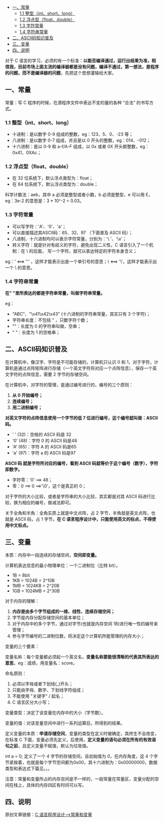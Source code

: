 - [一、常量](#一常量)
  - [1.1 整型（int、short、long）](#11-整型intshortlong)
  - [1.2 浮点型（float、double）](#12-浮点型floatdouble)
  - [1.3 字符常量](#13-字符常量)
  - [1.4 字符串常量](#14-字符串常量)
- [二、ASCII码知识普及](#二ascii码知识普及)
- [三、变量](#三变量)
- [四、说明](#四说明)

对于 C 语言的学习，必须的有一个标准：**以能否编译通过，运行出结果为准，相信我，目前市场上面主流的编译器都是没有问题，编译不通过，第一想法，是程序的问题，而不是编译器的问题**，先把这个思想灌输给大家。

## 一、常量

常量：写 C 程序的时候，在源程序文件中表达不变的量的各种 “合法” 的书写方式。

### 1.1 整型（int、short、long）

- 十进制：是以数字 0-9 组成的整数，eg：123、5、0、-23 等；
- 八进制：是以数字 0-7 组成，并且是以 0 开头的整数，eg：014、-012；
- 十六进制：是以 0-9 和 a-f/A-F 组成，以 0x 或者 0X 开头额整数，eg：0x41、0XAc；

### 1.2 浮点型（float、double）

- 在 32 位系统下，默认浮点类型为：float；
- 在 64 位系统下，默认浮点类型为：double；

科学计数法：aeb，其中 a 必须是整型或者小数，b 必须是整型，e 可以用 E，eg：3e-2 的意思是：3 * 10^-2 = 0.03。

### 1.3 字符常量

- 可以写字符：'A'、'0'、'a'；
- 可以直接描述其ASCII码：65、32、97 （下面普及 ASCII 码）；
- 八进制、十六进制均可以表示字符常量，分别为：'\ '、'\x'；
- 转义字符：就是针对有歧义的字符，避免出现二义性，C 语言引入了一个机制：在 \ 的后面， 写一个字符，就可以表达特定的字符本身含义；

eg：' <==> '\'' ，这样才能表示出是一个单引号的意思；\ <==> '\\'，这样才能表示出一个 \ 的意思。

### 1.4 字符串常量

**在" "里所表达的都是字符串常量，叫做字符串常量。**

eg：

- "ABC"、"\x41\x42\x43" (十六进制的字符串常量，其实只有 3 个字符)；
- 字符串长度：不包括 " ，只数字符个数；
- ""：长度为 0 的字符串叫做，空串；
- " "：长度为 1 的空格串；

## 二、ASCII码知识普及

在计算机中，像汉字、字符是不可能存储的，计算机只认识 0 和 1，对于字符，计算机是通过点阵矩阵进行存储（一个英文字符将对应一个点阵信息），保存一个英文字符的点阵信息，需要 2 字节的存储空间。

在计算机中，对字符的管理，是通过编号进行的，编号的三个原则：

1. **从 0 开始编号；**
2. **连续编号；**
3. **用二进制编号；**

**对英文字符的点阵信息使用一个字节的低 7 位进行编号，这个编号就叫做：ASCII 码。**

- ' ' (32)：空格的 ASCII 码是 32
- '0' (48)：字符 0 的 ASCII 码是48
- 'A' (65)：字符 A 的 ASCII 码是65
- 'a' (97)：字符 a 的 ASCII 码是97

**ASCII 码 就是字符所对应的编号，看到 ASCII 码就等价于这个编号（数字），字符即数字。**

- 字符零：'0' ==> 48；  
- 零：0 ==> 0 ==>'\0'，这个是真正的 0； 

对于字符的大小比较，或者是字符串的大小比较，其实都是对其 ASCII 码进行比较，换为相应的编号，做减法即可。

关于全角和半角：全角实质上就是中文点阵，占 2 字节，半角就是英文点阵，也就是 ASCII 码，占 1 字节，**在 C 语言程序设计中，只能使用英文的标点，不得使用中文标点。**

## 三、变量

本质：内存中一段连续的存储空间，**空间即变量。**

计算机表达信息的最小物理单位：一个二进制位（比特 bit）。

- 1B = 8bit
- 1KB = 1024B = 2^10B
- 1MB = 1024KB = 2^20B
- 1GB = 1024MB = 2^30B

对于内存的理解：

1. **内存是由多个字节组成的一维、线性、连续存储空间；**
2. 字节是内存分配存储空间的基本单位；
3. 对于内存中的多个字节，通过对字节(也就是内存空间 1B)进行唯一性的编号来管理；
4. 参与字节编号的二进制位数，将决定这个计算机所能管理的内存大小；

变量的三个要素：

变量名称：每个变量都必须起一个英文名，**变量名称要能很清晰的代表其所表达的意思**，eg：成绩，用变量名：score。

命名原则：

1. 必须以字母或者下划线(_)开头；
2. 只能由字母、数字、下划线字符组成；
3. 不能使用 "关键字" / 起名；
4. C 语言区分大小写；

变量类型：决定了该变量在内存中的大小（字节数）。

变量的值：对该变量空间中进行一系列运算后，所得到的结果。

定义变量的本质：**申请存储空间**，变量的类型在定义时被确定，其终生不会改变，在标准 C 下面，变量必须先定义，后使用，**定义变量的语句必须在所有的有效语句之前**，且定义变量不赋值，默认为垃圾值。

int a = 0; 定义了一个 4 字节的存储空间，且初始值为 0，在内存角度，这 4 个字节紧挨着，也就是每个字节空间都为0x00，其十六进制为：0x00000000，数据类型和表达式下篇见。。。

注意：常量和变量所占的内存空间是不一样的，一般常量在常量区，变量分配的空间在栈上，具体的内存四区有时间可以写。

## 四、说明

原创文章链接：[C 语言程序设计-->常量和变量](https://mp.weixin.qq.com/s?__biz=MzU4MjQ3NzEyNA==&mid=2247483807&idx=1&sn=509530140b83a31d735854cc3a702317&chksm=fdb6f5b4cac17ca2ac1750b738d8dfd443af28fc739e66be091e120e4da6cc2b8f2ba82a6030&token=1250675081&lang=zh_CN#rd)
